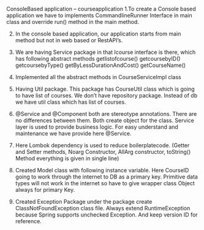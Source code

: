 ConsoleBased application – courseapplication 
1.To create a Console based application we have to implements CommandlineRunner Interface in main class and override run() method in the main method.

2. In the console based application, our application starts from main method but not in web based or RestAPI’s.

3. We are having Service package in that Icourse interface is there, which has following abstract methods
    getlistofcourse()
    getcoursebyID()
    getcoursebyType()
    getByLessDurationAndCost()
    getCourseName()

4. Implemented all the abstract methods in CourseServiceImpl class
   
6. Having Util package. This package has CourseUtil class which is going to have list of courses. We don’t have repository package. Instead of db we have util class which has list of courses.
   
8.  @Service and @Component both are stereotype annotations. There are no differences between them. Both create object for the class. Service layer is used to provide business logic. For easy understand and maintenance we have provide here @Service.

9.  Here Lombok dependency is used to reduce boilerplatecode. (Getter and Setter methods, Noarg Constructor, AllArg constructor, toString() Method everything is given in single line)
    
10. Created Model class with following instance variable. Here CourseID going to work through the internet to DB as a primary key. Primitive data types will not work in the internet so have to give wrapper class Object always for primary Key.
    
12. Created Exception Package under the package create ClassNotFoundException class file. Always extend RuntimeException because Spring supports unchecked Exception. And keep version ID for reference.
